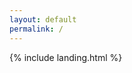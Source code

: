 ```yaml
---
layout: default
permalink: /
---
```


<!-- Google tag (gtag.js) -->
<script async src="https://www.googletagmanager.com/gtag/js?id=G-JM3D7NSQ6H"></script>
<script>
  window.dataLayer = window.dataLayer || [];
  function gtag(){dataLayer.push(arguments);}
  gtag('js', new Date());

  gtag('config', 'G-JM3D7NSQ6H');
</script>

{% include landing.html %}

<script data-goatcounter="https://elouan.goatcounter.com/count"
        async src="//gc.zgo.at/count.js"></script>